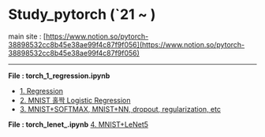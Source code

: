 
# Study_pytorch (`21 ~ )

main site : [https://www.notion.so/pytorch-38898532cc8b45e38ae99f4c87f9f056](https://www.notion.so/pytorch-38898532cc8b45e38ae99f4c87f9f056)

---
**File : torch_1_regression.ipynb**
- [1. Regression](https://www.notion.so/1-Regression-ba4350728df94e15aa85dea06d911f41)
- [2. MNIST 홀짝 Logistic Regression ](https://www.notion.so/2-MNIST-Logistic-Regression-62d63325f5a745908ce816d822dfc5d8)
- [3. MNIST+SOFTMAX, MNIST+NN, dropout, regularization, etc](https://www.notion.so/3-MNIST-SOFTMAX-MNIST-NN-dropout-regularization-etc-c144db4b3c2f45e9829135ed5e1a5557)


**File : torch_lenet_.ipynb**
[4. MNIST+LeNet5](https://www.notion.so/4-MNIST-LeNet5-434ba822c0334bfea4e6b07ca407a9fb)
